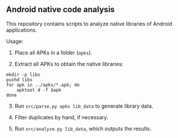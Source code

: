 Android native code analysis
--------------------------------

This repository contains scripts to analyze native libraries of Android applications.


Usage:

1. Place all APKs in a folder (`apks`).

2. Extract all APKs to obtain the native libraries:
```
mkdir -p libs
pushd libs
for apk in ../apks/*.apk; do
    apktool d -f $apk
done
```

3. Run `src/parse.py apks lib_data` to generate library data.

4. Filter duplicates by hand, if necessary.

5. Run `src/analyze.py lib_data`, which outputs the results.
